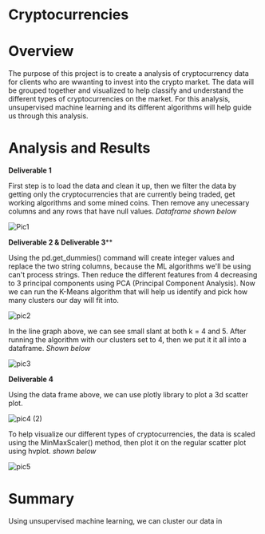 # Cryptocurrencies

# Overview

The purpose of this project is to create a analysis of cryptocurrency data for clients who are wwanting to invest into the crypto market. The data will be grouped together and visualized to help classify and understand the different types of cryptocurrencies on the market. For this analysis, unsupervised machine learning and its different algorithms will help guide us through this analysis.

# Analysis and Results

**Deliverable 1**

First step is to load the data and clean it up, then we filter the data by getting only the cryptocurrencies that are currently being traded, get working algorithms and some mined coins. Then remove any unecessary columns and any rows that have null values.
*Dataframe shown below*


![Pic1](https://user-images.githubusercontent.com/82550431/136467788-cd9c2fbc-2843-483e-afe5-2b673f83974d.PNG)


**Deliverable 2 & Deliverable 3****

Using the pd.get_dummies() command will create integer values and replace the two string columns, because the ML algorithms we'll be using can't process strings. Then reduce the different features from 4 decreasing to 3 principal components using PCA (Principal Component Analysis). Now we can run the K-Means algorithm that will help us identify and pick how many clusters our day will fit into.

![pic2](https://user-images.githubusercontent.com/82550431/136468432-2bf14917-7f23-4ea5-960a-831150f0e679.PNG)

In the line graph above, we can see small slant at both k = 4 and 5.
After running the algorithm with our clusters set to 4, then we put it it all into a dataframe. *Shown below*

![pic3](https://user-images.githubusercontent.com/82550431/136468443-f840eb95-f512-47ed-9131-27116ef74e68.PNG)

**Deliverable 4**

Using the data frame above, we can use plotly library to plot a 3d scatter plot.

![pic4 (2)](https://user-images.githubusercontent.com/82550431/136493010-5e71f367-3ed9-4529-8175-6a7c06ac7b49.png)

To help visualize our different types of cryptocurrencies, the data is scaled using the MinMaxScaler() method, then plot it on the regular scatter plot using hvplot. *shown below*

![pic5](https://user-images.githubusercontent.com/82550431/136468481-51f61be2-0281-4e06-842d-c78e6001c238.PNG)

# Summary 
Using unsupervised machine learning, we can cluster our data in
